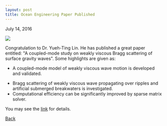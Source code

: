 ```yaml
---
layout: post
title: Ocean Engineering Paper Published
---
```

July 14, 2016

<img src="https://static.wixstatic.com/media/d19f46_077fa92a33ce44da862a813c1f686372~mv2.png/v1/fill/w_788,h_345,al_c,q_80,usm_0.66_1.00_0.01/d19f46_077fa92a33ce44da862a813c1f686372~mv2.webp">

Congratulation to Dr. Yueh-Ting Lin. He has published a great paper entitled: "A coupled-mode study on weakly viscous Bragg scattering of surface gravity waves". Some highlights are given as: 

* A coupled-mode model of weakly viscous wave motion is developed and validated.
- Bragg scattering of weakly viscous wave propagating over ripples and artificial submerged breakwaters is investigated.
- Computational efficiency can be significantly improved by sparse matrix solver. 

You may see the [link](https://www.sciencedirect.com/science/article/pii/S0029801816301135) for details.


[Back](https://finitetsai.github.io/)
